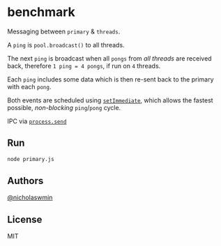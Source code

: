 # benchmark

Messaging between `primary` & `threads`.

A `ping` is `pool.broadcast()` to all threads.  

The next `ping` is broadcast when all `pongs` from *all threads* are 
received back, therefore `1 ping = 4 pongs`, if run on `4` threads.

Each `ping` includes some data which is then re-sent back to the primary
with each `pong`.

Both events are scheduled using [`setImmediate`][setimmediate], which allows 
the fastest possible, *non-blocking* `ping`/`pong` cycle.

IPC via [`process.send`][procsend]

## Run

```bash
node primary.js
```

## Authors

[@nicholaswmin][nicholaswmin]

## License 

MIT

[procsend]: https://nodejs.org/api/process.html#processsendmessage-sendhandle-options-callback
[setimmediate]: https://nodejs.org/en/learn/asynchronous-work/understanding-setimmediate

[nicholaswmin]: https://github.com/nicholaswmin
